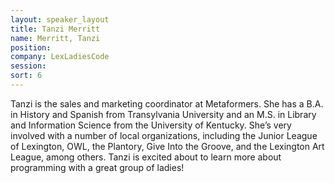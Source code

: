 ```yaml
---
layout: speaker_layout
title: Tanzi Merritt
name: Merritt, Tanzi
position: 
company: LexLadiesCode
session: 
sort: 6
---
```


Tanzi is the sales and marketing coordinator at Metaformers. She has a B.A. in History and Spanish from Transylvania University and an M.S. in Library and Information Science from the University of Kentucky. She’s very involved with a number of local organizations, including the Junior League of Lexington, OWL, the Plantory, Give Into the Groove, and the Lexington Art League, among others. Tanzi is excited about to learn more about programming with a great group of ladies!
